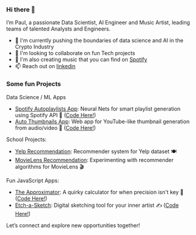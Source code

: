 ### Hi there 👋

I’m Paul, a passionate Data Scientist, AI Engineer and Music Artist, leading teams of talented Analysts and Engineers.

- 🔭 I'm currently pushing the boundaries of data science and AI in the Crypto Industry
- 👯 I'm looking to collaborate on fun Tech projects
- 💬 I'm also creating music that you can find on [Spotify](https://open.spotify.com/artist/06eMSN9Y5cS7EZX6nnkxpC?si=21be9daf5b0f452e)
- 📫 Reach out on [linkedin](https://www.linkedin.com/in/doanpaul/)

### Some fun Projects

Data Science / ML Apps
- [Spotify Autoplaylists App](https://autoplaylists.streamlit.app/): Neural Nets for smart playlist generation using Spotify API 🎵 ([Code Here!](https://github.com/pauldoan/autoplaylists))
- [Auto Thumbnails App](https://autothumbnails-captions.streamlit.app/): Web app for YouTube-like thumbnail generation from audio/video 🎥 ([Code Here!](https://github.com/pauldoan/autothumbnails))

School Projects:
- [Yelp Recommendation](https://github.com/pauldoan/yelp-recommendation): Recommender system for Yelp dataset 🍽️
- [MovieLens Recommendation](https://github.com/pauldoan/movielens-recommendation): Experimenting with recommender algorithms for MovieLens 🎬

Fun JavaScript Apps:
- [The Approximator](pauldoan.github.io/approximator/): A quirky calculator for when precision isn't key 🧮 ([Code Here!](https://github.com/pauldoan/approximator))
- [Etch-a-Sketch](https://pauldoan.github.io/etch-a-sketch): Digital sketching tool for your inner artist ✍️ ([Code Here!](https://github.com/pauldoan/etch-a-sketch))

Let’s connect and explore new opportunities together!
